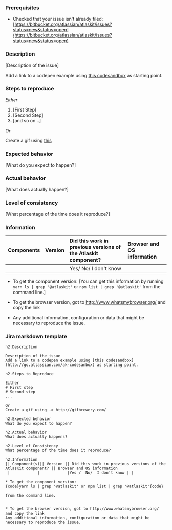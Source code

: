 ### Prerequisites

* Checked that your issue isn't already filed: [https://bitbucket.org/atlassian/atlaskit/issues?status=new&status=open](https://bitbucket.org/atlassian/atlaskit/issues?status=new&status=open)

### Description

[Description of the issue]

Add a link to a codepen example using [this codesandbox](http://go.atlassian.com/ak-codesanbox) as starting point.

### Steps to reproduce
*Either*

1. [First Step]
2. [Second Step]
3. [and so on...]

*Or*

Create a gif using [this](http://gifbrewery.com/)

### Expected behavior
[What do you expect to happen?]

### Actual behavior
[What does actually happen?]

### Level of consistency
[What percentage of the time does it reproduce?]

### Information
| Components  | Version | Did this work in previous versions of the Atlaskit component? | Browser and OS information  |
|-------------|:--------|:--------------------------------------------------------------|:----------------------------|
|   		      |         | Yes/ No/ I don't know                                         |                             | 


* To get the component version:
[You can get this information by running `yarn ls | grep '@atlaskit'` or `npm list | grep '@atlaskit'` from the command line.] 

* To get the browser version, got to http://www.whatsmybrowser.org/ and copy the link
* Any additional information, configuration or data that might be necessary to reproduce the issue.


### Jira markdown template

```
h2.Description

Description of the issue
Add a link to a codepen example using [this codesandbox](http://go.atlassian.com/ak-codesanbox) as starting point.

h2.Steps to Reproduce

Either
# First step
# Second step
...

Or
Create a gif using -> http://gifbrewery.com/

h2.Expected behavior
What do you expect to happen?

h2.Actual behavior
What does actually happens?

h2.Level of Consistency
What percentage of the time does it reproduce?

h2.Information
|| Component(s)|| Version || Did this work in previous versions of the AtlasKit component? || Browser and OS information
 |            |            |Yes /  No/  I don't know | |

* To get the component version:
{code}yarn ls | grep '@atlaskit' or npm list | grep '@atlaskit'{code}

from the command line.


* To get the browser version, got to http://www.whatsmybrowser.org/ and copy the link
Any additional information, configuration or data that might be necessary to reproduce the issue.

```
